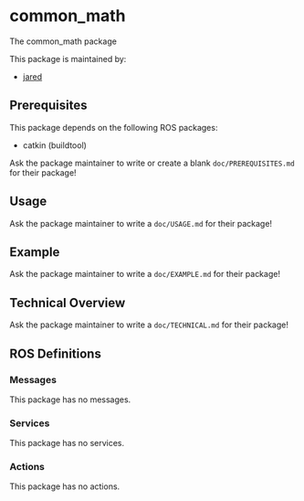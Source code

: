 # common_math

The common_math package

This package is maintained by:
- [jared](mailto:jared@todo.todo)

## Prerequisites

This package depends on the following ROS packages:
- catkin (buildtool)

Ask the package maintainer to write or create a blank `doc/PREREQUISITES.md` for their package!

## Usage

Ask the package maintainer to write a `doc/USAGE.md` for their package!

## Example

Ask the package maintainer to write a `doc/EXAMPLE.md` for their package!

## Technical Overview

Ask the package maintainer to write a `doc/TECHNICAL.md` for their package!

## ROS Definitions

### Messages

This package has no messages.

### Services

This package has no services.

### Actions

This package has no actions.
